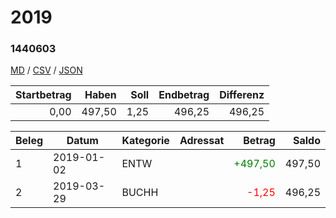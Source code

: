 # 2019

### 1440603
[MD](1440603.md) / [CSV](1440603.csv) / [JSON](1440603.json) 


| Startbetrag | Haben | Soll | Endbetrag | Differenz |
| ------:| ------:| ------:| ------:| ------:|
| 0,00 | 497,50 | 1,25 | 496,25 | 496,25 |


| Beleg | Datum | Kategorie | Adressat | Betrag | Saldo |
| ------ | ------ | ------ | ------ | ------:| ------:|
| 1 | 2019-01-02 | ENTW |  | <font color="green">+497,50</font> | 497,50 |
| 2 | 2019-03-29 | BUCHH |  | <font color="red">-1,25</font> | 496,25 |



